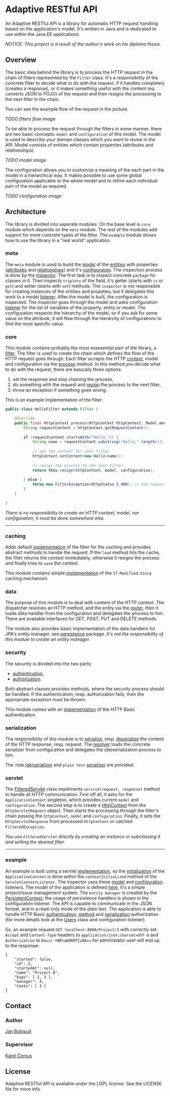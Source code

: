 # Adaptive RESTful API

An Adaptive RESTful API is a library for automatic HTTP request handling based on the application's model. It's written in Java and is dedicated to use within the Java EE applications.

*NOTICE: This project is a result of the author's work on his diploma thesis.*

## Overview

The basic idea behind the library is to process the HTTP request in the chain of filters represented by the `Filter` class. It's a responsibility of the concrete filter to decide what to do with the request, if it handles completely (creates a response), or it makes something useful with the content (eq. converts JSON to POJO) of the request and then resigns the processing to the next filter in the chain.

You can see the example flow of the request in the picture.

*TODO filters flow image*

To be able to process the request through the filters in some manner, there are two basic concepts: `model` and `configuration` of this model. The model is used to describe your domain classes which you want to reveal in the API. Model consists of entities which contain properties (attributes and relationships).

*TODO model image*

The configuration allows you to customize a meaning of the each part in the model in a hierarchical way. It makes possible to use some global configuration applicable to the whole model and to refine each individual part of the model as required.

*TODO configuration image*

## Architecture

The library is divided into seperate modules. On the base level is `core` module which depends on the `meta` module. The rest of the modules add support for more concrete types of the filter. The `example` module shows how to use the library in a "real world" application.

### meta

The `meta` module is used to build the [model](https://github.com/bobisjan/adaptive-restful-api/blob/master/meta/src/main/java/cz/cvut/fel/adaptiverestfulapi/meta/model/Model.java) of the [entities](https://github.com/bobisjan/adaptive-restful-api/blob/master/meta/src/main/java/cz/cvut/fel/adaptiverestfulapi/meta/model/Entity.java) with properties ([attributes](https://github.com/bobisjan/adaptive-restful-api/blob/master/meta/src/main/java/cz/cvut/fel/adaptiverestfulapi/meta/model/Attribute.java) and [relationships](https://github.com/bobisjan/adaptive-restful-api/blob/master/meta/src/main/java/cz/cvut/fel/adaptiverestfulapi/meta/model/Relationship.java)) and it's [configuration](https://github.com/bobisjan/adaptive-restful-api/blob/master/meta/src/main/java/cz/cvut/fel/adaptiverestfulapi/meta/configuration/Configuration.java). The inspection process is done by the [inspector](https://github.com/bobisjan/adaptive-restful-api/blob/master/meta/src/main/java/cz/cvut/fel/adaptiverestfulapi/meta/Inspector.java). The first task is to inspect concrete `package` for classes in it. Then inspects `triplets` of the field, it's getter (starts with `is` or `get`) and setter (starts with `set`) methods. The `inspector` is not responsible for creating instances of the entities and propeties, but it delegates this work to a model [listener](https://github.com/bobisjan/adaptive-restful-api/blob/master/meta/src/main/java/cz/cvut/fel/adaptiverestfulapi/meta/ModelInspectionListener.java). After the model is built, the configuration is inspected. The inspector goes through the model and asks configuration [listener](https://github.com/bobisjan/adaptive-restful-api/blob/master/meta/src/main/java/cz/cvut/fel/adaptiverestfulapi/meta/ConfigurationInspectionListener.java) for the list of variables of the property, entity or model. The configuration respects the hierarchy of the model, so if you ask for some value on the attribute, it will flow through the hierarchy of configurations to find the most specific value.

### core

This module contains probably the most essesential part of the library, a [filter](https://github.com/bobisjan/adaptive-restful-api/blob/master/core/src/main/java/cz/cvut/fel/adaptiverestfulapi/core/Filter.java). The filter is used to create the chain which defines the flow of the HTTP request goes through. Each filter accepts the HTTP [context](https://github.com/bobisjan/adaptive-restful-api/blob/master/core/src/main/java/cz/cvut/fel/adaptiverestfulapi/core/HttpContext.java), model and configuration via the [process](https://github.com/bobisjan/adaptive-restful-api/blob/master/core/src/main/java/cz/cvut/fel/adaptiverestfulapi/core/Filter.java#L70) method. In this method you decide what to do with the request, there are basically three options:

1. set the response and stop chaining the process,
2. do something with the request and [resign](https://github.com/bobisjan/adaptive-restful-api/blob/master/core/src/main/java/cz/cvut/fel/adaptiverestfulapi/core/Filter.java#L55) the process to the next filter,
3. throw an exception if something goes wrong.

This is an example implementation of the filter:

```java
public class HelloFilter extends Filter {

    @Override
    public final HttpContext process(HttpContext httpContext, Model model, Configuration configuration) throws FilterException {
        String requestContent = httpContext.getRequestContent();
        
        if (requestContent.startsWith("Hello,")) {
            String name = requestContent.substring("Hello,".length());
            
            // set the content for next filter
            httpContext.setContent(new Hello(name));
            
            // resign the process to the next filter
            return this.resign(httpContext, model, configuration);
            
        } else {
            throw new FilterException(HttpStatus.S_400); // bad request
        }
    }

}
```

*There is no responsibility to create an HTTP context, model, nor configuration, it must be done somewhere else.*

<hr>

### caching

Adds default [implementation](https://github.com/bobisjan/adaptive-restful-api/blob/master/caching/src/main/java/cz/cvut/fel/adaptiverestfulapi.caching/Cache.java) of the filter for the caching and provides abstract methods to handle the request. If the `load` method hits the cache, the filter returns the context immediately, otherwise it resigns the process and finally tries to `save` the context.

This module contains simple [implementation](https://github.com/bobisjan/adaptive-restful-api/blob/master/caching/src/main/java/cz/cvut/fel/adaptiverestfulapi.caching/IfModifiedSinceCache.java) of the `If-Modified-Since` caching mechanism.

### data

The purpose of this module is to deal with content of the HTTP context. The dispatcher resolves an HTTP method, and the entity via the [router](https://github.com/bobisjan/adaptive-restful-api/blob/master/core/src/main/java/cz/cvut/fel/adaptiverestfulapi/core/HttpRouter.java), then it loads data handler from the configuration and delegates the process to him. There are available interfaces for GET, POST, PUT and DELETE methods.

The module also provides basic implementation of the data handlers for JPA's entity manager, see [persistence](https://github.com/bobisjan/adaptive-restful-api/tree/master/data/src/main/java/cz/cvut/fel/adaptiverestfulapi/data/persistence) package. *It's not the responsibility of this module to create an entity manager.*

### security

The security is divided into the two parts:

* [authentication](https://github.com/bobisjan/adaptive-restful-api/blob/master/security/src/main/java/cz/cvut/fel/adaptiverestfulapi/security/Authentication.java),
* [authorization](https://github.com/bobisjan/adaptive-restful-api/blob/master/security/src/main/java/cz/cvut/fel/adaptiverestfulapi/security/Authorization.java).

Both abstract classes provides methods, where the security process should be handled. If the authentication, resp. authorization fails, then the appropriate exception must be thrown.

This module comes with an [implementation](https://github.com/bobisjan/adaptive-restful-api/blob/master/security/src/main/java/cz/cvut/fel/adaptiverestfulapi/security/basic/BasicAuthentication.java) of the HTTP Basic authentication.

### serialization

The responsibility of this module is to [serialize](https://github.com/bobisjan/adaptive-restful-api/blob/master/serialization/src/main/java/cz/cvut/fel/adaptiverestfulapi/serialization/Serializer.java#L22), resp. [deserialize](https://github.com/bobisjan/adaptive-restful-api/blob/master/serialization/src/main/java/cz/cvut/fel/adaptiverestfulapi/serialization/Serializer.java#L22) the content of the HTTP response, resp. request. The [resolver](https://github.com/bobisjan/adaptive-restful-api/blob/master/serialization/src/main/java/cz/cvut/fel/adaptiverestfulapi/serialization/Resolver.java) loads the concrete serializer from configuration and delegates the (de)serialization process to him.

The `JSON` [(de)serializer](https://github.com/bobisjan/adaptive-restful-api/blob/master/serialization/src/main/java/cz/cvut/fel/adaptiverestfulapi/serialization/application/json/JsonSerializer.java) and `plain text` [serializer](https://github.com/bobisjan/adaptive-restful-api/blob/master/serialization/src/main/java/cz/cvut/fel/adaptiverestfulapi/serialization/text/plain/PlainTextSerializer.java) are provided.

### servlet

The [FilteredServlet](https://github.com/bobisjan/adaptive-restful-api/blob/master/servlet/src/main/java/cz/cvut/fel/adaptiverestfulapi/servlet/FilteredServlet.java) class implements `service(request, response)` method to handle all HTTP communication. First off all, it asks for the `ApplicationContext` singleton, which provides current `model` and `configuration`. The second step is to create a [HttpContext](https://github.com/bobisjan/adaptive-restful-api/blob/master/core/src/main/java/cz/cvut/fel/adaptiverestfulapi/core/HttpContext.java) from the `HttpServletRequest` object. Then starts the processing through the filter's chain passing the `httpContext`, `model` and `configuration`. Finally, it sets the `HttpServletResponse` from processed `HttpContent` or catched `FilteredException`.

*You use `FilteredServlet` directly by creating an instance or subclassing it and setting the desired filter.*

<hr>

### example

An example is built using a servlet [implementation](https://github.com/bobisjan/adaptive-restful-api/blob/master/example/src/main/java/cz/cvut/fel/adaptiverestfulapi/example/ExampleServlet.java), so the [initialization](https://github.com/bobisjan/adaptive-restful-api/blob/master/example/src/main/java/cz/cvut/fel/adaptiverestfulapi/example/ApplicationContextListener.java#L28) of the `ApplicationContext` is done within the `contextInitialized` method of the `ServletContextListener`. The inspector uses these [model](https://github.com/bobisjan/adaptive-restful-api/blob/master/example/src/main/java/cz/cvut/fel/adaptiverestfulapi/example/ModelListener.java) and [configuration](https://github.com/bobisjan/adaptive-restful-api/blob/master/example/src/main/java/cz/cvut/fel/adaptiverestfulapi/example/ConfigurationListener.java) listeners. The model of the application is defined [here](https://github.com/bobisjan/adaptive-restful-api/tree/master/example/src/main/java/cz/cvut/fel/adaptiverestfulapi/example/model), it's a simple project/issue management system. The `entity manager` is created by the [PersistentContext](https://github.com/bobisjan/adaptive-restful-api/blob/master/example/src/main/java/cz/cvut/fel/adaptiverestfulapi/example/PersistenceContext.java), the usage of persistence handlers is shown in the configuration listener. The API is capable to communicate in the JSON format, and in a read-only mode of the plain text. The application is able to handle HTTP Basic [authentication](https://github.com/bobisjan/adaptive-restful-api/blob/master/example/src/main/java/cz/cvut/fel/adaptiverestfulapi/example/security/SimpleAuthentication.java), [method](https://github.com/bobisjan/adaptive-restful-api/blob/master/example/src/main/java/cz/cvut/fel/adaptiverestfulapi/example/security/MethodAuthorization.java) and [serialization](https://github.com/bobisjan/adaptive-restful-api/blob/master/example/src/main/java/cz/cvut/fel/adaptiverestfulapi/example/security/SimpleAuthorization.java) authorization (for more details look at the [Users](https://github.com/bobisjan/adaptive-restful-api/blob/master/example/src/main/java/cz/cvut/fel/adaptiverestfulapi/example/security/Users.java) class and configuration listener).

So, an example request `GET localhost:8080/Project/2` with correctly set `Accept` and `Content-Type`
 headers to `application/json;charset=UTF-8` and `Authorization` to `Basic YWRtaW46MTIzNA==` for administator user will end up to the response:

```
{
    "started": false,
    "id": 2,
    "startedAt": null,
    "name": "Project B",
    "bugs": [ 2, 3 ],
    "manager": 4,
    "tasks": [ 3 ]
}
```

## Contact

### Author

[Jan Bobisud](https://github.com/bobisjan)

### Supervisor

[Karel Čemus](https://github.com/KarelCemus)

## License

Adaptive RESTful API is available under the LGPL license. See the LICENSE file for more info.
